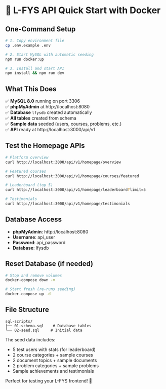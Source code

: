 # 🚀 L-FYS API Quick Start with Docker

## One-Command Setup

```bash
# 1. Copy environment file
cp .env.example .env

# 2. Start MySQL with automatic seeding
npm run docker:up

# 3. Install and start API
npm install && npm run dev
```

## What This Does

✅ **MySQL 8.0** running on port 3306  
✅ **phpMyAdmin** at http://localhost:8080  
✅ **Database** `lfysdb` created automatically  
✅ **All tables** created from schema  
✅ **Sample data** seeded (users, courses, problems, etc.)  
✅ **API** ready at http://localhost:3000/api/v1  

## Test the Homepage APIs

```bash
# Platform overview
curl http://localhost:3000/api/v1/homepage/overview

# Featured courses  
curl http://localhost:3000/api/v1/homepage/courses/featured

# Leaderboard (top 5)
curl http://localhost:3000/api/v1/homepage/leaderboard?limit=5

# Testimonials
curl http://localhost:3000/api/v1/homepage/testimonials
```

## Database Access

- **phpMyAdmin**: http://localhost:8080
- **Username**: api_user
- **Password**: api_password
- **Database**: lfysdb

## Reset Database (if needed)

```bash
# Stop and remove volumes
docker-compose down -v

# Start fresh (re-runs seeding)
docker-compose up -d
```

## File Structure

```
sql-scripts/
├── 01-schema.sql    # Database tables
└── 02-seed.sql     # Initial data
```

The seed data includes:
- 5 test users with stats (for leaderboard)
- 2 course categories + sample courses
- 2 document topics + sample documents  
- 2 problem categories + sample problems
- Sample achievements and testimonials

Perfect for testing your L-FYS frontend! 🎯

